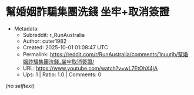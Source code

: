 # 幫婚姻詐騙集團洗錢 坐牢+取消簽證

- Metadata:
  - Subreddit: r_RunAustralia
  - Author: cuter1982
  - Created: 2025-10-01 01:08:47 UTC
  - Permalink: https://reddit.com/r/RunAustralia/comments/1nuutjh/幫婚姻詐騙集團洗錢_坐牢取消簽證/
  - URL: https://www.youtube.com/watch?v=wL7EtOhX4jA
  - Ups: 1 | Ratio: 1.0 | Comments: 0

_(no selftext)_
